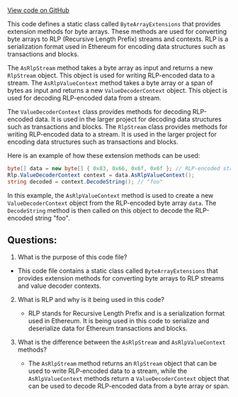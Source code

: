 [View code on GitHub](https://github.com/nethermindeth/nethermind/Nethermind.Serialization.Rlp/ByteArrayExtensions.cs)

This code defines a static class called `ByteArrayExtensions` that provides extension methods for byte arrays. These methods are used for converting byte arrays to RLP (Recursive Length Prefix) streams and contexts. RLP is a serialization format used in Ethereum for encoding data structures such as transactions and blocks.

The `AsRlpStream` method takes a byte array as input and returns a new `RlpStream` object. This object is used for writing RLP-encoded data to a stream. The `AsRlpValueContext` method takes a byte array or a span of bytes as input and returns a new `ValueDecoderContext` object. This object is used for decoding RLP-encoded data from a stream.

The `ValueDecoderContext` class provides methods for decoding RLP-encoded data. It is used in the larger project for decoding data structures such as transactions and blocks. The `RlpStream` class provides methods for writing RLP-encoded data to a stream. It is used in the larger project for encoding data structures such as transactions and blocks.

Here is an example of how these extension methods can be used:

```csharp
byte[] data = new byte[] { 0x83, 0x66, 0x6f, 0x6f }; // RLP-encoded string "foo"
Rlp.ValueDecoderContext context = data.AsRlpValueContext();
string decoded = context.DecodeString(); // "foo"
```

In this example, the `AsRlpValueContext` method is used to create a new `ValueDecoderContext` object from the RLP-encoded byte array `data`. The `DecodeString` method is then called on this object to decode the RLP-encoded string "foo".
## Questions: 
 1. What is the purpose of this code file?
   - This code file contains a static class called `ByteArrayExtensions` that provides extension methods for converting byte arrays to RLP streams and value decoder contexts.

2. What is RLP and why is it being used in this code?
   - RLP stands for Recursive Length Prefix and is a serialization format used in Ethereum. It is being used in this code to serialize and deserialize data for Ethereum transactions and blocks.

3. What is the difference between the `AsRlpStream` and `AsRlpValueContext` methods?
   - The `AsRlpStream` method returns an `RlpStream` object that can be used to write RLP-encoded data to a stream, while the `AsRlpValueContext` methods return a `ValueDecoderContext` object that can be used to decode RLP-encoded data from a byte array or span.